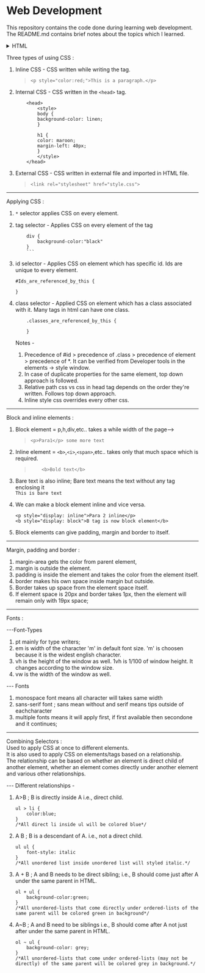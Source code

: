 # Web Development
This repository contains the code done during learning web development. <br />
The README.md contains brief notes about the topics which I learned.
<details>
<summary> HTML </summary>
# HTML

#### `<meta>` tag
> `<meta charset="utf-8">` 

meta tag is used to give info about page without reading the body.
But as of now search engines read contents of pages; 
`<meta name="keyword"/>`
"utf-8" => set of characters used to type the document, always should be the first line

>`<meta name="viewport" content="width=devide-width, initial-scale=1">`

Always displays websited as scaled according to the device's width and 
only scaled to 1, such that there are no horizontal scroll bars.


### Typing Symbols
>`4&gt;3  3&lt;4 &quot;hey, you seeing it&quot; 
&amp; all of it is under &copy; &copysr;`

4&gt;3  3&lt;4 &quot;hey, you seeing it&quot; 
&amp; all of it is under &copy; &copysr;

### `<input>` tag

>`<input>`

Simple input element. <br/>
Types in input element.
##### by defaul type = "text"
    
>`<input type="text" placeholder="Enter your name"> `

>`<input type="password" placeholder="Enter your password">`

>`<input type="number" placeholder="Enter a number">`

>`<input type="date" placeholder="enter date">`

>`<input type="file" placeholder="select the file">`

>`<input type="color">`

#### Radio buttons
**If we dont give the same 'name' attribute to all the radio buttons, 
they will not be in the same group.**

>`<input type="radio" name="sample">`

>`<input type="radio" name="sample"> `

>`<input type="radio" name="sample"> `


#### Checkboxes
>`<input type="checkbox">`

>`<input type="checkbox">`


#### Multiselect and select


    <select name="" id="">
        <option value="">One</option>
        <option value="">Two</option>
        <option value="">Three</option>
    </select>


    <select name="" id="" multiple>
        <option value="">One</option>
        <option value="">Two</option>
        <option value="">Select all</option>
    </select>


    <select name="" id="">
        <option value=""">One</option>
        <option value="" selected>Two</option>
    </select>


#### Lists

Lists can be ordered as well as undordered.

Two types of attributes : 
1. type="" which gives the type of list.
2. start="" which sets the start number of the list to the specified element
many other attributes are available and can be found on MDN such as content
to be displayed on print or laptops etc.

Unordered Lists :
```
<ul>
    <li>First</li>
    <li>Second</li>
    <li>Third</li>
</ul>
```
Unordered lists with type property :
```
<ul type="circle">
        <li>First</li>
        <li>Second</li>
        <li>Third</li>
</ul>
<ul type="square">
        <li>First</li>
        <li>Second</li>
        <li>Third</li>
</ul>   
```

Ordered lists :
```
<ol>
    <li>First</li>
    <li>Second</li>
    <li>Third</li>
</ol>
```
Ordered lists with type and start : <br>
Type can be anything from - `["a","A","I","i",...]`
```
<ol type="A">
        <li>First</li>
        <li>Second</li>
        <li>Third</li>
</ol>
```
```
<ol start="200">
    <li>First</li>
    <li>Second</li>
    <li>Third</li>
</ol>
```
#### Links

1. target="_blank" makes the webpage open inside in a new blank window. 
2. target="_self" is the default one.

>`  <a href="https://www.google.com" target="_blank">Go to google</a>`

It will open your default mailbox with 'to' as the specified mail.
>`<a href="mailto:abc@gmail.com">Mail me!</a>`

It will open your dialpad with specified number.
>`<a href="tel:+123456789">Call me</a>`

In-page anchors : <br>
This will focus on the tag having id ="samplePara" `<p id="samplePara">`
>`<a href="#samplePara">Go to sample para</a>`
 
Relative links :<br>
Same directory, another file.
>`<a href="about.html">Open about</a>`

Relative links + in-page anchors :

>`<a href="about.html#sectionName">About's page sectionName</a>`


#### Multimedia

Image tag :
>`<img src="fullNameOfTheFile.extensionofThefile" alt="if image is not displayed, this text will be displayed">`

Note - Set only either of width or height, else image might get distorted 
>`<img src="sameHere.jpg" alt="sameHere" width="200" height="50">`
 
Video tag :
>`<video src="fullName.extension" controls></video>`

Autoplay options loads and plays the video automatically when the page is opened.
>`<video src="fullName.extension" controls autoplay></video>`

Loop lets the video play back to back.
>`<video src="fullName.extension" controls autoplay loop></video>`
    
With preload="auto", automatic buffering of video starts.
>`<video src="fullName.extension" preload="auto"></video>`

With preload="meta", only thumbnail and video length is displayed
>`<video src="fullName.extension" preload="meta"></video>`

When 'none' is selected, nothing is applied on webpage not even thumbnail
>`    <video src="fullName.extension" preload="none"></video>`

Video with subtitles
```
<video src="fileName.extension">
    <track kind="subtitles" src="subtitlefile.extension" srclang="en" label="English">S
</video>
```
Audio tag :
>`<audio controls src="fullname.extension" ></audio>`

Note - if we want background audio even if user does not does anything -->

>`    <audio src="fileName.extension" autoplay loop></audio>`


#### Tables

     <table border="5" cellspacing=10 cellpadding=20>
        <tr >
            <td>One</td>
            <td>Two</td>
        </tr>
        <tr>
            <td>Three</td>
            <td>Four</td>
        </tr>
        <tr>
            <td>Five</td>
            <td>Six</td>
            <td>Seven</td>
        </tr>
    </table>

Notes -
1. border by default has emboss effect
2. cellspacing=10 ; spaces inbetween cell borders gets increases
3. cellpadding=10 ; spaces increases within the body area of the cells

`<thead>` for enabling Headings
```
        <table border="5px solid black" cellspacing="2px">
            <thead>
                <tr>
                    <th>First Name</th>
                    <th>Last Name</th>
                    <th>Col 3</th>
                </tr>
            </thead>
            <tr>
                <td>Ram</td>
                <td>Kumar</td>

            </tr>
            <tr>
                <td>Sham</td>
                <td colspan="2" align="center">Kumar</td>
            </tr>
            <tr>
                <td>Ram</td>
                <td>Sham</td>
                <td>Gyan</td>
            </tr>

        </table>
```

</details>

Three types of using CSS :
1. Inline CSS -  CSS written while writing the tag.
    >`<p style="color:red;">This is a paragraph.</p>    `
2. Internal CSS - CSS written in the `<head>` tag.
    ```
        <head>
            <style>
            body {
            background-color: linen;
            }

            h1 {
            color: maroon;
            margin-left: 40px;
            }
            </style>
        </head>
    ```
3. External CSS - CSS written in external file and imported in HTML file.
    >`<link rel="stylesheet" href="style.css">`

---

Applying CSS :
1. `*` selector applies CSS on every element.
2. tag selector - Applies CSS on every element of the tag
    ```
        div { 
            background-color:"black"
        }
        ```
3. id selector - Applies CSS on element which has specific id. Ids are unique to every element.
    ``` 
    #Ids_are_referenced_by_this {

    }
    ```    
4. class selector - Applied CSS on element which has a class associated with it. Many tags in html can have one class.

    ```
        .classes_are_referenced_by_this {
            
        }
    ```
    Notes - 
    1. Precedence of #id > precedence of .class > precedence of element >  precedence of *. It can be verified from Developer tools in the elements -> style window.
    3. In case of duplicate properties for the same element, top down approach is followed.
    4. Relative path css vs css in head tag depends on the order they're written. Follows top down approach.
    5. Inline style css overrides every other css.

---

Block and inline elements : <br>


1. Block element = p,h,div,etc.. takes a while width of the page-->
    >`<p>Para1</p> some more text`
    
2. Inline element = `<b>`,`<i>`,`<span>`,etc.. takes only that much space which is required.  
    >`    <b>Bold text</b>`

3. Bare text is also inline; Bare text means the text without any tag enclosing it <br>
    `This is bare text`


4. We can make a block element inline and vice versa.
    ```
    <p style="display: inline">Para 2 inline</p>
    <b style="display: block">B tag is now block element</b>
    ```
5. Block elements can give padding, margin and border to itself.

---

Margin, padding and border :

1. margin-area gets the color from parent element,
2. margin is outside the element.
3. padding is inside the element and takes the color from the element itself.
4. border makes his own space inside margin but outside.
5. Border takes up space from the element space itself.
6. If element space is 20px and border takes 1px, then the element will remain only with 19px space;

---

Fonts :

---Font-Types

1. pt mainly for type writers;
2. em is width of the character 'm' in default font size. 'm' is choosen because it is the widest english character.
3. vh is the height of the window as well. 1vh is 1/100 of window height. It changes according to the window size.
4. vw is the width of the window as well.

--- Fonts

1. monospace font means all character will takes same width
2. sans-serif font ; sans mean without and serif means tips outside of eachcharacter
3. multiple fonts means it will apply first, if first available then secondone and it continues;

---

Combining Selectors : <br>Used to apply CSS at once to different elements.<br>It is also used to apply CSS on elements/tags based on a relationship.<br> 
The relationship can be based on whether an element is direct child of another element, whether an element comes directly under another element and various other relationships.

--- Different relationships - <br>
1. A>B ; B is directly inside A i.e., direct child.
    ```
    ul > li {
        color:blue;
    }
    /*All direct li inside ul will be colored blue*/
    ```
2. A B ; B is a descendant of A. i.e., not a direct child.
    ```
    ul ul {
        font-style: italic
    }
    /*All unordered list inside unordered list will styled italic.*/
    ```
3.  A + B ; A and B needs to be direct sibling; i.e., B should come just after A under the same parent in HTML.
    ```
    ol + ul {
        background-color:green;
    }
    /*All unordered-lists that come directly under ordered-lists of the same parent will be colored green in background*/
    ```
4. A~B ; A and B need to be siblings i.e., B should come after A not just after under the same parent in HTML.
    ```
    ol ~ ul {
        background-color: grey;
    }
    /*All unordered-lists that come under ordered-lists (may not be directly) of the same parent will be colored grey in background.*/
    ```
